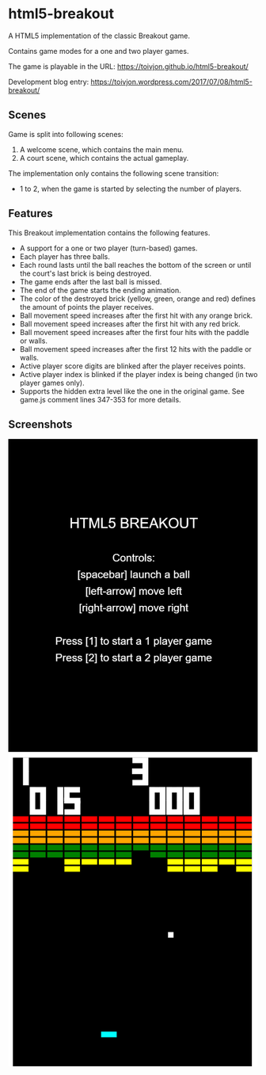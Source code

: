 # html5-breakout
A HTML5 implementation of the classic Breakout game.

Contains game modes for a one and two player games.

The game is playable in the URL: https://toivjon.github.io/html5-breakout/

Development blog entry: https://toivjon.wordpress.com/2017/07/08/html5-breakout/

## Scenes
Game is split into following scenes:
1. A welcome scene, which contains the main menu.
2. A court scene, which contains the actual gameplay.

The implementation only contains the following scene transition:
* 1 to 2, when the game is started by selecting the number of players.

## Features
This Breakout implementation contains the following features.
* A support for a one or two player (turn-based) games.
* Each player has three balls.
* Each round lasts until the ball reaches the bottom of the screen or until the court's last brick is being destroyed.
* The game ends after the last ball is missed.
* The end of the game starts the ending animation.
* The color of the destroyed brick (yellow, green, orange and red) defines the amount of points the player receives.
* Ball movement speed increases after the first hit with any orange brick.
* Ball movement speed increases after the first hit with any red brick.
* Ball movement speed increases after the first four hits with the paddle or walls.
* Ball movement speed increases after the first 12 hits with the paddle or walls.
* Active player score digits are blinked after the player receives points.
* Active player index is blinked if the player index is being changed (in two player games only).
* Supports the hidden extra level like the one in the original game. See game.js comment lines 347-353 for more details.

## Screenshots
![alt text](https://github.com/toivjon/html5-breakout/blob/master/Screenshots/welcome-scene.png "WelcomeScene")
![alt text](https://github.com/toivjon/html5-breakout/blob/master/Screenshots/court-scene.png "CourtScene")

